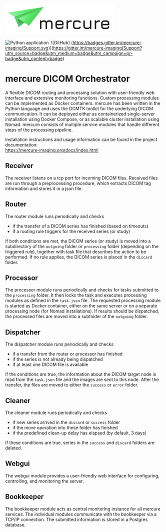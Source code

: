 
![mercure](mercure.png)

![Python application](https://github.com/mercure-imaging/mercure/workflows/Python%20application/badge.svg)&nbsp; ![GitHub]
(https://badges.gitter.im/mercure-imaging/Support.svg)](https://gitter.im/mercure-imaging/Support?utm_source=badge&utm_medium=badge&utm_campaign=pr-badge&utm_content=badge)


# mercure DICOM Orchestrator

A flexible DICOM routing and processing solution with user-friendly web interface and extensive monitoring functions. Custom processing modules can be implemented as Docker containers. mercure has been written in the Python language and uses the DCMTK toolkit for the underlying DICOM communication. It can be deployed either as containerized single-server installation using Docker Compose, or as scalable cluster installation using Nomad. mercure consists of multiple service modules that handle different steps of the processing pipeline.

Installation instructions and usage information can be found in the project documentation:  
https://mercure-imaging.org/docs/index.html


## Receiver
The receiver listens on a tcp port for incoming DICOM files. Received files are run through
a preprocessing procedure, which extracts DICOM tag information and stores it in a json file.

## Router
The router module runs periodically and checks 
* if the transfer of a DICOM series has finished (based on timeouts)
* if a routing rule triggers for the received series (or study)

If both conditions are met, the DICOM series (or study) is moved into a subdirectory of the `outgoing` folder or 
`processing` folder (depending on the triggered rule), together with task file that describes the action to be performed. 
If no rule applies, the DICOM series is placed in the `discard` folder.

## Processor
The processor module runs periodically and checks for tasks submitted to the `processing` folder. It then locks the task and executes processing modules as defined in the `task.json` file. The requested processing module is started as Docker container, either on the same server or on a separate processing node (for Nomad installations). If results should be dispatched, the processed files are moved into a subfolder of the `outgoing` folder.

## Dispatcher
The dispatcher module runs periodically and checks
* if a transfer from the router or processor has finished
* if the series is not already being dispatched
* if at least one DICOM file is available

If the conditions are true, the information about the DICOM target node is read from the 
`task.json` file and the images are sent to this node. After the transfer, the files
are moved to either the `success` or `error` folder.

## Cleaner
The cleaner module runs periodically and checks
* if new series arrived in the `discard` or `success` folder
* if the move operation into these folder has finished
* if the predefined clean-up delay has elapsed (by default, 3 days)

If these conditions are true, series in the `success` and `discard` folders are deleted.

## Webgui
The webgui module provides a user-friendly web interface for configuring, controlling, and 
monitoring the server.

## Bookkeeper
The bookkeeper module acts as central monitoring instance for all mercure services. The individual modules communicate with the bookkeeper via a TCP/IP connection. The submitted information is stored in a Postgres database.
